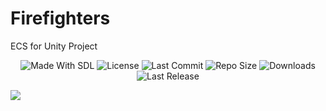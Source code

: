 # Firefighters
  ECS for Unity Project

<p align="center">
  <a>
    <img alt="Made With SDL" src="https://img.shields.io/badge/made%20with-Unity-57b9d3.svg?logo=CSharp">
  </a>
  <a>
    <img alt="License" src="https://img.shields.io/github/license/YahorPaulovich/Firefighters?logo=github">
  </a>
  <a>
    <img alt="Last Commit" src="https://img.shields.io/github/last-commit/YahorPaulovich/Firefighters?logo=Mapbox&color=orange">
  </a>
  <a>
    <img alt="Repo Size" src="https://img.shields.io/github/repo-size/YahorPaulovich/Firefighters?logo=VirtualBox">
  </a>
  <a>
    <img alt="Downloads" src="https://img.shields.io/github/downloads/YahorPaulovich/Firefighters/total?color=brightgreen">
  </a>
  <a>
    <img alt="Last Release" src="https://img.shields.io/github/v/release/YahorPaulovich/Firefighters?include_prereleases&logo=Dropbox&color=yellow">
  </a>
</p>

<a href="https://www.buymeacoffee.com/yahorpaulovich"><img src="https://img.buymeacoffee.com/button-api/?text=Buy me a coffee&emoji=&slug=yahorpaulovich&button_colour=FFDD00&font_colour=000000&font_family=Cookie&outline_colour=000000&coffee_colour=ffffff" /></a>